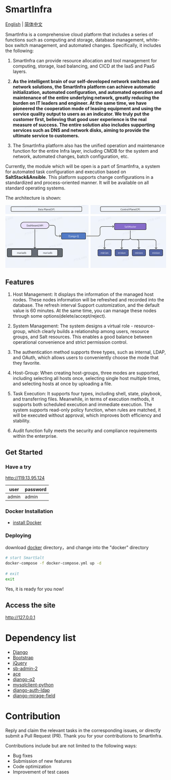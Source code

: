 # SmartInfra

[English](README.md) | [简体中文](README-zh.md)

SmartInfra is a comprehensive cloud platform that includes a series of functions such as computing and storage, database management, white-box switch management, and automated changes. Specifically, it includes the following:
1. SmartInfra can provide resource allocation and tool management for computing, storage, load balancing, and CICD at the IaaS and PaaS layers.

2. **As the intelligent brain of our self-developed network switches and network solutions, the SmartInfra platform can achieve automatic initialization, automated configuration, and automated operation and maintenance of the entire underlying network, greatly reducing the burden on IT leaders and engineer. At the same time, we have pioneered the cooperation mode of leasing equipment and using the service quality output to users as an indicator. We truly put the customer first, believing that good user experience is the real measure of success. The entire solution also includes supporting services such as DNS and network disks, aiming to provide the ultimate service to customers.**

3. The SmartInfra platform also has the unified operation and maintenance function for the entire Infra layer, including CMDB for the system and network, automated changes, batch configuration, etc.

Currently, the module which will be open is a part of SmartInfra, a system for automated task configuration and execution based on **SaltStack&Ansible**. This platform supports change configurations in a standardized and process-oriented manner. It will be available on all standard operating systems.

The architecture is shown:

<img width="978" alt="image" src="salt/static/img/arch.png">

Features
------------------------
1. Host Management: It displays the information of the managed host nodes. These nodes information will be refreshed and recorded into the database. The refresh interval Support customization, and the default value is 60 minutes. At the same time, you can manage these nodes through some options(delete/accept/reject).

2. System Management: The system designs a virtual role - resource-group, which clearly builds a relationship among users, resource groups, and Salt resources. This enables a good balance between operational convenience and strict permission control.

3. The authentication method supports three types, such as internal, LDAP, and OAuth, which allows users to conveniently choose the mode that they favorite.

4. Host-Group: When creating host-groups, three modes are supported, including selecting all hosts once, selecting single host multiple times, and selecting hosts at once by uploading a file.

5. Task Execution: It supports four types, including shell, state, playbook, and transferring files. Meanwhile, in terms of execution methods, it supports both scheduled execution and immediate execution. The system supports read-only policy function, when rules are matched, it will be executed without approval, which improves both efficiency and stability.

6. Audit function fully meets the security and compliance requirements within the enterprise.

Get Started
------------------------
### Have a try
http://119.13.95.124

| user | password |
| --- | --- |
| admin | admin |

### Docker Installation
- [install Docker](https://download.docker.com/linux/debian/dists/bookworm/pool/stable/amd64/) 

### Deploying
download [docker](docker) directory，and change into the "docker" directory

```bash
# start SmartSalt
docker-compose -f docker-compose.yml up -d

# exit
exit
```
Yes, it is ready for you now!

## Access the site
http://127.0.0.1


Dependency list
===============
- [Django](https://github.com/django/django)
- [Bootstrap](https://github.com/twbs/bootstrap)
- [jQuery](https://github.com/jquery/jquery)
- [sb-admin-2](https://github.com/BlackrockDigital/startbootstrap-sb-admin-2)
- [ace](https://github.com/ajaxorg/ace)
- [django-q2](https://github.com/django-q2/django-q2)
- [mysqlclient-python](https://github.com/PyMySQL/mysqlclient-python)
- [django-auth-ldap](https://github.com/django-auth-ldap/django-auth-ldap)
- [django-mirage-field](https://github.com/luojilab/django-mirage-field)


Contribution
===============
Reply and claim the relevant tasks in the corresponding issues, or directly submit a Pull Request (PR). Thank you for your contributions to SmartInfra.

Contributions include but are not limited to the following ways:
- Bug fixes
- Submission of new features
- Code optimization
- Improvement of test cases
